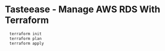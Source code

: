 # Tasteease - Manage AWS RDS With Terraform

```bash
  terraform init
  terraform plan
  terraform apply
```

